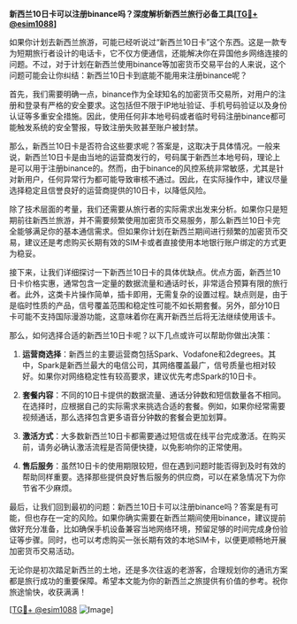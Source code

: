 **新西兰10日卡可以注册binance吗？深度解析新西兰旅行必备工具[[TG💪+ @esim1088](https://t.me/s/esim1088)]**

如果你计划去新西兰旅游，可能已经听说过“新西兰10日卡”这个东西。这是一款专为短期旅行者设计的电话卡，它不仅方便通信，还能解决你在异国他乡网络连接的问题。不过，对于计划在新西兰使用binance等加密货币交易平台的人来说，这个问题可能会让你纠结：新西兰10日卡到底能不能用来注册binance呢？

首先，我们需要明确一点，binance作为全球知名的加密货币交易所，对用户的注册和登录有严格的安全要求。这包括但不限于IP地址验证、手机号码验证以及身份认证等多重安全措施。因此，使用任何非本地号码或者临时号码注册binance都可能触发系统的安全警报，导致注册失败甚至账户被封禁。

那么，新西兰10日卡是否符合这些要求呢？答案是，这取决于具体情况。一般来说，新西兰10日卡是由当地的运营商发行的，号码属于新西兰本地号码，理论上是可以用于注册binance的。然而，由于binance的风控系统非常敏感，尤其是针对新用户，任何异常行为都可能导致审核不通过。因此，在实际操作中，建议尽量选择稳定且信誉良好的运营商提供的10日卡，以降低风险。

除了技术层面的考量，我们还需要从旅行者的实际需求出发来分析。如果你只是短期前往新西兰旅游，并不需要频繁使用加密货币交易服务，那么新西兰10日卡完全能够满足你的基本通信需求。但如果你计划在新西兰期间进行频繁的加密货币交易，建议还是考虑购买长期有效的SIM卡或者直接使用本地银行账户绑定的方式更为稳妥。

接下来，让我们详细探讨一下新西兰10日卡的具体优缺点。优点方面，新西兰10日卡价格实惠，通常包含一定量的数据流量和通话时长，非常适合预算有限的旅行者。此外，这类卡片操作简单，插卡即用，无需复杂的设置过程。缺点则是，由于是临时性质的产品，信号覆盖范围和稳定性可能不如长期套餐。另外，部分10日卡可能不支持国际漫游功能，这意味着你在离开新西兰后将无法继续使用该卡。

那么，如何选择合适的新西兰10日卡呢？以下几点或许可以帮助你做出决策：

1. **运营商选择**：新西兰的主要运营商包括Spark、Vodafone和2degrees。其中，Spark是新西兰最大的电信公司，其网络覆盖最广，信号质量也相对较好。如果你对网络稳定性有较高要求，建议优先考虑Spark的10日卡。

2. **套餐内容**：不同的10日卡提供的数据流量、通话分钟数和短信数量各不相同。在选择时，应根据自己的实际需求来挑选合适的套餐。例如，如果你经常需要视频通话，那么选择包含更多语音分钟数的套餐会更加划算。

3. **激活方式**：大多数新西兰10日卡都需要通过短信或在线平台完成激活。在购买前，请务必确认激活流程是否简便快捷，以免影响你的正常使用。

4. **售后服务**：虽然10日卡的使用期限较短，但在遇到问题时能否得到及时有效的帮助同样重要。选择那些提供良好售后服务的供应商，可以在紧急情况下为你节省不少麻烦。

最后，让我们回到最初的问题：新西兰10日卡可以注册binance吗？答案是有可能，但也存在一定的风险。如果你确实需要在新西兰期间使用binance，建议提前做好充分准备，比如确保手机设备兼容当地网络环境，预留足够的时间完成身份验证等步骤。同时，也可以考虑购买一张长期有效的本地SIM卡，以便更顺畅地开展加密货币交易活动。

无论你是初次踏足新西兰的土地，还是多次往返的老游客，合理规划你的通讯方案都是旅行成功的重要保障。希望本文能为你的新西兰之旅提供有价值的参考。祝你旅途愉快，收获满满！

[[TG💪+ @esim1088](https://t.me/s/esim1088) ![Image](https://i.postimg.cc/4NQfJmqS/Snipaste-2025-05-13-00-14-12.png)]